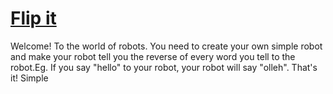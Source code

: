 # [Flip it](https://www.codewars.com/kata/flip-it "https://www.codewars.com/kata/56576f15a00ccb1c8f000088")

Welcome! To the world of robots. 
You need to create your own simple robot and make your robot tell you the reverse of every word you tell to the robot.Eg. If you say "hello" to your robot, your robot will say "olleh". That's it! Simple